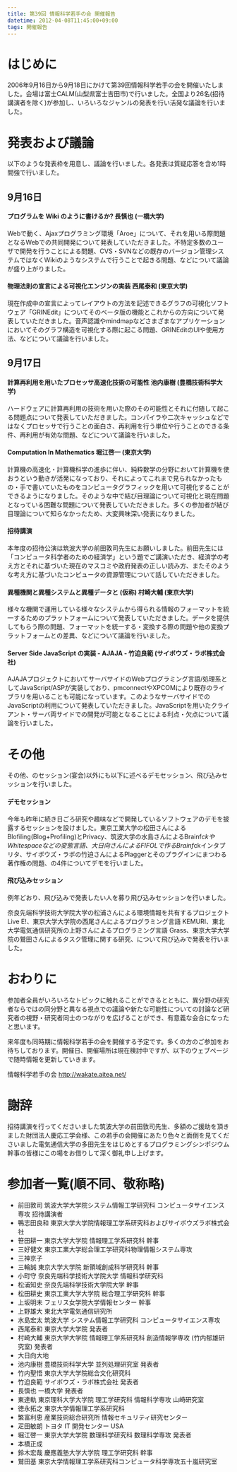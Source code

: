 ```yaml
---
title: 第39回 情報科学若手の会 開催報告
datetime: 2012-04-08T11:45:00+09:00
tags: 開催報告
---
```


<div class="entry_body">

# はじめに

2006年9月16日から9月18日にかけて第39回情報科学若手の会を開催いたしました。会場は富士CALM(山梨県富士吉田市)で行いました。全国より26名(招待講演者を除く)が参加し、いろいろなジャンルの発表を行い活発な議論を行いました。

# 発表および議論

以下のような発表枠を用意し、議論を行いました。各発表は質疑応答を含め1時間強で行いました。

## 9月16日

#### プログラムを Wiki のように書けるか? 長慎也 (一橋大学)

Webで動く、Ajaxプログラミング環境「Aroe」について、それを用いる際問題となるWebでの共同開発について発表していただきました。不特定多数のユーザで開発を行うことによる問題、CVS・SVNなどの既存のバージョン管理システムではなくWikiのようなシステムで行うことで起きる問題、などについて議論が盛り上がりました。

#### 物理法則の宣言による可視化エンジンの実装 西尾泰和 (東京大学)

現在作成中の宣言によってレイアウトの方法を記述できるグラフの可視化ソフトウェア「GRINEdit」についてそのベータ版の機能とこれからの方向について発表していただきました。音声認識やmindmapなどさまざまなアプリケーションにおいてそのグラフ構造を可視化する際に起こる問題、GRINEditのUIや使用方法、などについて議論を行いました。

## 9月17日

#### 計算再利用を用いたプロセッサ高速化技術の可能性 池内康樹 (豊橋技術科学大学)

ハードウェアに計算再利用の技術を用いた際のその可能性とそれに付随して起こる問題点について発表していただきました。コンパイラや二次キャッシュなどではなくプロセッサで行うことの面白さ、再利用を行う単位や行うことのできる条件、再利用が有効な問題、などについて議論を行いました。

#### Computation In Mathematics 堀江啓一 (東京大学)

計算機の高速化・計算機科学の進歩に伴い、純粋数学の分野において計算機を使おうという動きが活発になっており、それによってこれまで見られなかったもの・手で書いていたものをコンピュータグラフィックを用いて可視化することができるようになりました。そのような中で結び目理論について可視化と現在問題となっている困難な問題について発表していただきました。多くの参加者が結び目理論について知らなかったため、大変興味深い発表になりました。

#### 招待講演

本年度の招待公演は筑波大学の前田敦司先生にお願いしました。前田先生には「コンピュータ科学者のための経済学」という題でご講演いただき、経済学の考え方とそれに基づいた現在のマスコミや政府発表の正しい読み方、またそのような考え方に基づいたコンピュータの資源管理について話していただきました。

#### 異種機関と異種システムと異種データと (仮称) 村崎大輔 (東京大学)

様々な機関で運用している様々なシステムから得られる情報のフォーマットを統一するためのプラットフォームについて発表していただきました。データを提供してもらう際の問題、フォーマットを統一する・変換する際の問題や他の変換プラットフォームとの差異、などについて議論を行いました。

#### Server Side JavaScript の実装 - AJAJA - 竹迫良範 (サイボウズ・ラボ株式会社)

AJAJAプロジェクトにおいてサーバサイドのWebプログラミング言語/処理系としてJavaScript/ASPが実装しており、pmconnectやXPCOMにより既存のライブラリを用いることも可能になっています。このようなサーバサイドでのJavaScriptの利用について発表していただきました。JavaScriptを用いたクライアント・サーバ両サイドでの開発が可能となることによる利点・欠点について議論を行いました。

# その他

その他、のセッション(宴会)以外にも以下に述べるデモセッション、飛び込みセッションを行いました。

#### デモセッション

今年も昨年に続き日ごろ研究や趣味などで開発しているソフトウェアのデモを披露するセッションを設けました。東京工業大学の松田さんによるBlofiling(Blog+Profiling)とPrivacy、筑波大学の水島さんによるBrainf*ckやWhitespaceなどの変態言語、大日向さんによるFIFOLで作るBrainf*ckインタプリタ、サイボウズ・ラボの竹迫さんによるPlaggerとそのプラグインにまつわる著作権の問題、の4件についてデモを行いました。

#### 飛び込みセッション

例年どおり、飛び込みで発表したい人を募り飛び込みセッションを行いました。

奈良先端科学技術大学院大学の松浦さんによる環境情報を共有するプロジェクトLive E!、東京大学大学院の西尾さんによるプログラミング言語 KEMURI、東北大学電気通信研究所の上野さんによるプログラミング言語 Grass、東京大学大学院の鷲田さんによるタスク管理に関する研究、について飛び込みで発表を行いました。

# おわりに

参加者全員がいろいろなトピックに触れることができるとともに、異分野の研究者ならではの同分野と異なる視点での議論や新たな可能性についての討論など研究者の視野・研究者同士のつながりを広げることができ、有意義な会合になったと思います。

来年度も同時期に情報科学若手の会を開催する予定です。多くの方のご参加をお待ちしております。開催日、開催場所は現在検討中ですが、以下のウェブページで随時情報を更新していきます。

情報科学若手の会 http://wakate.aitea.net/

# 謝辞

招待講演を行ってくださいました筑波大学の前田敦司先生、多額のご援助を頂きました財団法人慶応工学会様、この若手の会開催にあたり色々と面倒を見てくださいました電気通信大学の多田先生をはじめとするプログラミングシンポジウム幹事の皆様にこの場をお借りして深く御礼申し上げます。

# 参加者一覧(順不同、敬称略)

- 前田敦司 筑波大学大学院システム情報工学研究科 コンピュータサイエンス専攻 招待講演者
- 鴨志田良和 東京大学大学院情報理工学系研究科およびサイボウズラボ株式会社
- 笹田耕一 東京大学大学院 情報理工学系研究科 幹事
- 三好健文 東京工業大学総合理工学研究科物理情報システム専攻
- 三神京子
- 三輪誠 東京大学大学院 新領域創成科学研究科 幹事
- 小町守 奈良先端科学技術大学院大学 情報科学研究科
- 松浦知史 奈良先端科学技術大学院大学 幹事
- 松田耕史 東京工業大学大学院 総合理工学研究科 幹事
- 上坂明未 フェリス女学院大学情報センター 幹事
- 上野雄大 東北大学電気通信研究所
- 水島宏太 筑波大学 システム情報工学研究科 コンピュータサイエンス専攻
- 西尾泰和 東京大学大学院 発表者
- 村崎大輔 東京大学大学院 情報理工学系研究科 創造情報学専攻 (竹内郁雄研究室) 発表者
- 大日向大地
- 池内康樹 豊橋技術科学大学 並列処理研究室 発表者
- 竹内聖悟 東京大学大学院総合文化研究科
- 竹迫良範 サイボウズ・ラボ株式会社 発表者
- 長慎也 一橋大学 発表者
- 東達軌 東京理科大学大学院 理工学研究科 情報科学専攻 山崎研究室
- 徳永拓之 東京大学情報理工学系研究科
- 繁富利恵 産業技術総合研究所 情報セキュリティ研究センター
- 疋田敏朗 トヨタ IT 開発センター USA
- 堀江啓一 東京大学大学院 数理科学研究科 数理科学専攻 発表者
- 本橋正成
- 鈴木宏哉 慶應義塾大学大学院 理工学研究科 幹事
- 鷲田基 東京大学情報理工学系研究科コンピュータ科学専攻五十嵐研究室

</div>
